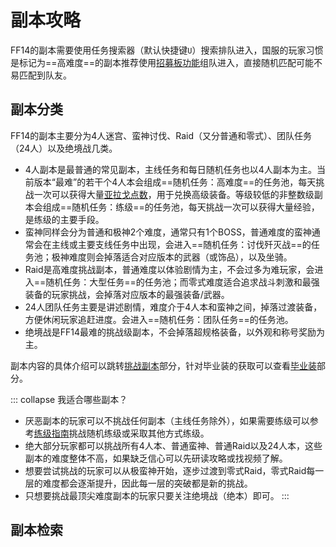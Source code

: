 # 副本攻略

FF14的副本需要使用任务搜索器（默认快捷键`U`）搜索排队进入，国服的玩家习惯是标记为==高难度==的副本推荐使用[招募板功能](/basic/battle.md#招募)组队进入，直接随机匹配可能不易匹配到队友。

## 副本分类

FF14的副本主要分为4人迷宫、蛮神讨伐、Raid（又分普通和零式）、团队任务（24人）以及绝境战几类。

* 4人副本是最普通的常见副本，主线任务和每日随机任务也以4人副本为主。当前版本“最难”的若干个4人本会组成==随机任务：高难度==的任务池，每天挑战一次可以获得大量[亚拉戈点数](/advanced/currency.md#战斗通货)，用于兑换高级装备。等级较低的非整数级副本会组成==随机任务：练级==的任务池，每天挑战一次可以获得大量经验，是练级的主要手段。
* 蛮神同样会分为普通和极神2个难度，通常只有1个BOSS，普通难度的蛮神通常会在主线或主要支线任务中出现，会进入==随机任务：讨伐歼灭战==的任务池；极神难度则会掉落适合对应版本的武器（或饰品），以及坐骑。
* Raid是高难度挑战副本，普通难度以体验剧情为主，不会过多为难玩家，会进入==随机任务：大型任务==的任务池；而零式难度适合追求战斗刺激和最强装备的玩家挑战，会掉落对应版本的最强装备/武器。
* 24人团队任务主要是讲述剧情，难度介于4人本和蛮神之间，掉落过渡装备，方便休闲玩家追赶进度。会进入==随机任务：团队任务==的任务池。
* 绝境战是FF14最难的挑战级副本，不会掉落超规格装备，以外观和称号奖励为主。

副本内容的具体介绍可以跳转[挑战副本](/topic/raid.md)部分，针对毕业装的获取可以查看[毕业装](/basic/bis.md)部分。

::: collapse 我适合哪些副本？
* 厌恶副本的玩家可以不挑战任何副本（主线任务除外），如果需要练级可以参考[练级指南](/basic/levelup.md)挑战随机练级或采取其他方式练级。
* 绝大部分玩家都可以挑战所有4人本、普通蛮神、普通Raid以及24人本，这些副本的难度整体不高，如果缺乏信心可以先研读攻略或找视频了解。
* 想要尝试挑战的玩家可以从极蛮神开始，逐步过渡到零式Raid，零式Raid每一层的难度都会逐渐提升，因此每一层的突破都是新的挑战。
* 只想要挑战最顶尖难度副本的玩家只要关注绝境战（绝本）即可。
:::

## 副本检索
<DutyNav />
<!-- https://www.bilibili.com/video/av77025878 E3s模拟器-->